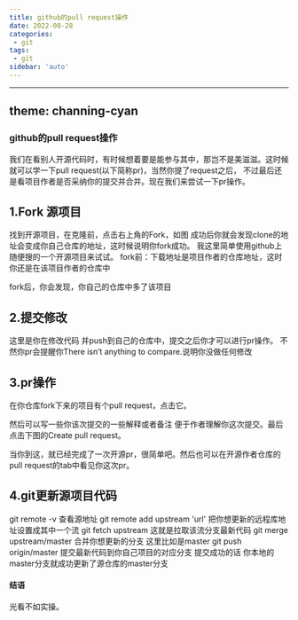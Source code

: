 ```yaml
---
title: github的pull request操作
date: 2022-08-28
categories:
 - git
tags:
 - git
sidebar: 'auto'
---
```

---
theme: channing-cyan
---
### github的pull request操作
我们在看别人开源代码时，有时候想着要是能参与其中，那岂不是美滋滋。这时候就可以学一下pull request(以下简称pr)，当然你提了request之后， 不过最后还是看项目作者是否采纳你的提交并合并。现在我们来尝试一下pr操作。

## 1.Fork 源项目
找到开源项目，在克隆前，点击右上角的Fork，如图
成功后你就会发现clone的地址会变成你自己仓库的地址，这时候说明你fork成功。
我这里简单使用github上随便搜的一个开源项目来试试。
fork前：下载地址是项目作者的仓库地址，这时你还是在该项目作者的仓库中

fork后，你会发现，你自己的仓库中多了该项目

## 2.提交修改
这里是你在修改代码 并push到自己的仓库中，提交之后你才可以进行pr操作。
不然你pr会提醒你There isn’t anything to compare.说明你没做任何修改


## 3.pr操作
在你仓库fork下来的项目有个pull request，点击它。

然后可以写一些你该次提交的一些解释或者备注 便于作者理解你这次提交。最后点击下图的Create pull request。


当你到这，就已经完成了一次开源pr，很简单吧。然后也可以在开源作者仓库的pull request的tab中看见你这次pr。


## 4.git更新源项目代码
git remote -v 查看源地址
git remote add upstream 'url' 把你想更新的远程库地址设置成其中一个流
git fetch upstream 这就是拉取该流分支最新代码
git merge upstream/master 合并你想更新的分支 这里比如是master
git push origin/master 提交最新代码到你自己项目的对应分支
提交成功的话 你本地的master分支就成功更新了源仓库的master分支

#### 结语

光看不如实操。
